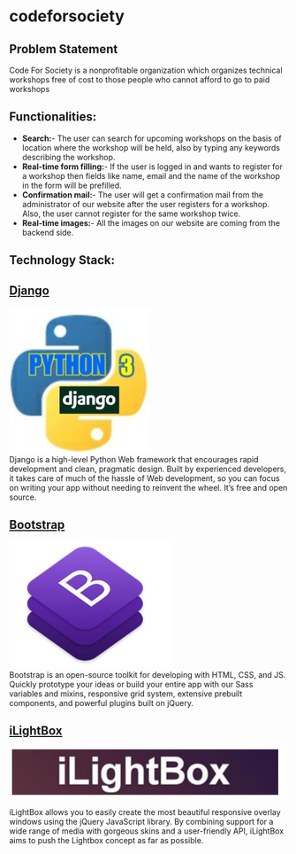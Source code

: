 # codeforsociety
## Problem Statement
Code For Society is a nonprofitable organization which organizes technical workshops free of cost to those people who cannot afford to go to paid workshops

## Functionalities:
- **Search:**- The user can search for upcoming workshops on the basis of location where the workshop will be held, also by typing any keywords describing the workshop.
- **Real-time form filling:**- If the user is logged in and wants to register for a workshop then fields like name, email and the name of the workshop in the form will be prefilled.
- **Confirmation mail:**- The user will get a confirmation mail from the administrator of our website after the user registers for a workshop. Also, the user cannot register for the same workshop twice.
- **Real-time images:**- All the images on our website are coming from the backend side.

## Technology Stack:

## [**Django**](https://docs.djangoproject.com/en/3.0/)

![django_logo](https://github.com/TinaChandwani/codeforsociety/blob/master/django_logo.jpg)
<br />
Django is a high-level Python Web framework that encourages rapid development and clean, pragmatic design. Built by experienced developers, it takes care of much of the hassle of Web development, so you can focus on writing your app without needing to reinvent the wheel. It’s free and open source.


## [**Bootstrap**](https://getbootstrap.com/docs/4.1/getting-started/introduction/)

![bootstrap_logo](https://github.com/TinaChandwani/codeforsociety/blob/master/bootstrap_logo.JPG)
<br />
Bootstrap is an open-source toolkit for developing with HTML, CSS, and JS. Quickly prototype your ideas or build your entire app with our Sass variables and mixins, responsive grid system, extensive prebuilt components, and powerful plugins built on jQuery.

## [**iLightBox**](http://www.ilightbox.net/)
![lightbox_logo](https://github.com/TinaChandwani/codeforsociety/blob/master/lightbox_logo.JPG)

iLightBox allows you to easily create the most beautiful responsive overlay windows using the jQuery JavaScript library.
By combining support for a wide range of media with gorgeous skins and a user-friendly API, iLightBox aims to push the Lightbox concept  as far as possible.




